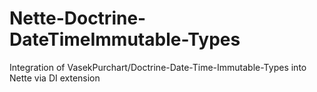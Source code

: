 # Nette-Doctrine-DateTimeImmutable-Types
Integration of VasekPurchart/Doctrine-Date-Time-Immutable-Types into Nette via DI extension
